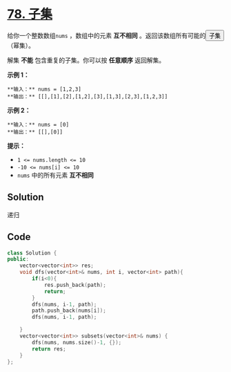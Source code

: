 # [78. 子集](https://leetcode.cn/problems/subsets/description/?envType=study-plan-v2&envId=top-100-liked)

给你一个整数数组`nums` ，数组中的元素 **互不相同**  。返回该数组所有可能的<button type="button" aria-haspopup="dialog" aria-expanded="false" aria-controls="radix-:r1a:" data-state="closed" class="">子集</button>（幂集）。

解集 **不能**  包含重复的子集。你可以按 **任意顺序**  返回解集。

**示例 1：** 

```
**输入：** nums = [1,2,3]
**输出：** [[],[1],[2],[1,2],[3],[1,3],[2,3],[1,2,3]]
```

**示例 2：** 

```
**输入：** nums = [0]
**输出：** [[],[0]]
```

**提示：** 

- `1 <= nums.length <= 10`
- `-10 <= nums[i] <= 10`
- `nums` 中的所有元素 **互不相同**

## Solution

递归

## Code

```c++
class Solution {
public:
    vector<vector<int>> res;
    void dfs(vector<int>& nums, int i, vector<int> path){
        if(i<0){
            res.push_back(path);
            return;
        }
        dfs(nums, i-1, path);
        path.push_back(nums[i]);
        dfs(nums, i-1, path);

    }
    vector<vector<int>> subsets(vector<int>& nums) {
        dfs(nums, nums.size()-1, {});
        return res;
    }
};
```



